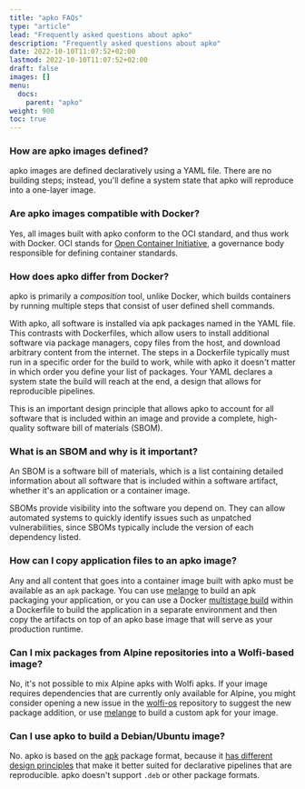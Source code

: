 ```yaml
---
title: "apko FAQs"
type: "article"
lead: "Frequently asked questions about apko"
description: "Frequently asked questions about apko"
date: 2022-10-10T11:07:52+02:00
lastmod: 2022-10-10T11:07:52+02:00
draft: false
images: []
menu:
  docs:
    parent: "apko"
weight: 900
toc: true
---
```


### How are apko images defined?
apko images are defined declaratively using a YAML file. There are no building steps; instead, you'll define a system state that apko will reproduce into a one-layer image.

### Are apko images compatible with Docker?
Yes, all images built with apko conform to the OCI standard, and thus work with Docker. OCI stands for [Open Container Initiative](https://opencontainers.org), a governance body responsible for defining container standards.

### How does apko differ from Docker?
apko is primarily a _composition_ tool, unlike Docker, which builds containers by running multiple steps that consist of user defined shell commands.

With apko, all software is installed via apk packages named in the YAML file. This contrasts with Dockerfiles, which allow users to install additional software via package managers, copy files from the host, and download arbitrary content from the internet. The steps in a Dockerfile typically must run in a specific order for the build to work, while with apko it doesn't matter in which order you define your list of packages. Your YAML declares a system state the build will reach at the end, a design that allows for reproducible pipelines.

This is an important design principle that allows apko to account for all software that is included within an image and provide a complete, high-quality software bill of materials (SBOM).

### What is an SBOM and why is it important?
An SBOM is a software bill of materials, which is a list containing detailed information about all software that is included within a software artifact, whether it's an application or a container image.

SBOMs provide visibility into the software you depend on. They can allow automated systems to quickly identify issues such as unpatched vulnerabilities, since SBOMs typically include the version of each dependency listed.

### How can I copy application files to an apko image?
Any and all content that goes into a container image built with apko must be available as an `apk` package. You can use [melange](/open-source/melange) to build an apk packaging your application, or you can use a Docker [multistage build](https://docs.docker.com/build/building/multi-stage/) within a Dockerfile to build the application in a separate environment and then copy the artifacts on top of an apko base image that will serve as your production runtime.


### Can I mix packages from Alpine repositories into a Wolfi-based image?
No, it's not possible to mix Alpine apks with Wolfi apks. If your image requires dependencies that are currently only available for Alpine, you might consider opening a new issue in the [wolfi-os](https://github.com/chainguard-dev/wolfi-os/) repository to suggest the new package addition, or use [melange](https://github.com/chainguard-dev/melange) to build a custom apk for your image.

### Can I use apko to build a Debian/Ubuntu image?
No. apko is based on the [apk](https://wiki.alpinelinux.org/wiki/Package_management) package format, because it [has different design principles](/open-source/apko/apk-package-manager) that make it better suited for declarative pipelines that are reproducible. apko doesn't support `.deb` or other package formats.
